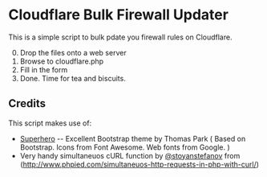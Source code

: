 Cloudflare Bulk Firewall Updater
=============

This is a simple script to bulk pdate you firewall rules on Cloudflare. 

0. Drop the files onto a web server
0. Browse to cloudflare.php
0. Fill in the form
0. Done. Time for tea and biscuits.



Credits
-------

This script makes use of:

* [Superhero](https://bootswatch.com/superhero/) -- Excellent Bootstrap theme by Thomas Park ( Based on Bootstrap. Icons from Font Awesome. Web fonts from Google. )
* Very handy simultaneuos cURL function by [@stoyanstefanov](https://twitter.com/stoyanstefanov) from (http://www.phpied.com/simultaneuos-http-requests-in-php-with-curl/)